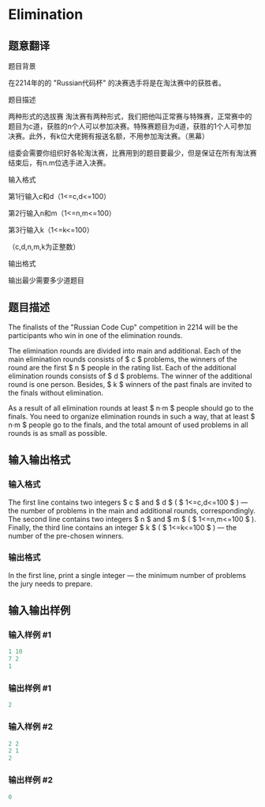# Elimination

## 题意翻译

题目背景

在2214年的的 "Russian代码杯" 的决赛选手将是在淘汰赛中的获胜者。

题目描述

两种形式的选拔赛 淘汰赛有两种形式，我们把他叫正常赛与特殊赛，正常赛中的题目为c道，获胜的n个人可以参加决赛。特殊赛题目为d道，获胜的1个人可参加决赛。此外，有k位大佬拥有报送名额，不用参加淘汰赛。（黑幕）

组委会需要你组织好各轮淘汰赛，比赛用到的题目要最少，但是保证在所有淘汰赛结束后，有n.m位选手进入决赛。

输入格式

第1行输入c和d（1<=c,d<=100）

第2行输入n和m（1<=n,m<=100）

第3行输入k（1<=k<=100）

（c,d,n,m,k为正整数）

输出格式

输出最少需要多少道题目

## 题目描述

The finalists of the "Russian Code Cup" competition in 2214 will be the participants who win in one of the elimination rounds.

The elimination rounds are divided into main and additional. Each of the main elimination rounds consists of $ c $ problems, the winners of the round are the first $ n $ people in the rating list. Each of the additional elimination rounds consists of $ d $ problems. The winner of the additional round is one person. Besides, $ k $ winners of the past finals are invited to the finals without elimination.

As a result of all elimination rounds at least $ n·m $ people should go to the finals. You need to organize elimination rounds in such a way, that at least $ n·m $ people go to the finals, and the total amount of used problems in all rounds is as small as possible.

## 输入输出格式

### 输入格式

The first line contains two integers $ c $ and $ d $ ( $ 1<=c,d<=100 $ ) — the number of problems in the main and additional rounds, correspondingly. The second line contains two integers $ n $ and $ m $ ( $ 1<=n,m<=100 $ ). Finally, the third line contains an integer $ k $ ( $ 1<=k<=100 $ ) — the number of the pre-chosen winners.

### 输出格式

In the first line, print a single integer — the minimum number of problems the jury needs to prepare.

## 输入输出样例

### 输入样例 #1

```cpp
1 10
7 2
1

```
### 输出样例 #1

```cpp
2

```
### 输入样例 #2

```cpp
2 2
2 1
2

```
### 输出样例 #2

```cpp
0

```
